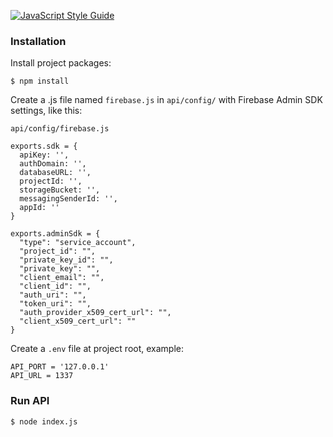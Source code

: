 [![JavaScript Style Guide](https://img.shields.io/badge/code_style-standard-brightgreen.svg)](https://standardjs.com)

### Installation
Install project packages:
```
$ npm install
```
Create a .js file named `firebase.js` in `api/config/` with Firebase Admin SDK settings, like this:

``` 
api/config/firebase.js
```
```
exports.sdk = {
  apiKey: '',
  authDomain: '',
  databaseURL: '',
  projectId: '',
  storageBucket: '',
  messagingSenderId: '',
  appId: ''
}

exports.adminSdk = {
  "type": "service_account",
  "project_id": "",
  "private_key_id": "",
  "private_key": "",
  "client_email": "",
  "client_id": "",
  "auth_uri": "",
  "token_uri": "",
  "auth_provider_x509_cert_url": "",
  "client_x509_cert_url": ""
}

```

Create a `.env` file at project root, example:
```
API_PORT = '127.0.0.1'
API_URL = 1337
```

### Run API
```
$ node index.js
```
